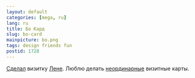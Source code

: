 ```yaml
---
layout: default
categories: [mega, ru]
lang: ru
title: Бо Кард
slug: bo-card
mainpicture: bo.png
tags: design friends fun 
postid: 1728
---
```



<a href="http://genn.org/#/works/bocard/">Сделал</a> визитку <a href="http://deinde.livejournal.com/">Лене</a>. Люблю делать <a href="http://genn.org/#/works/samsonov/">неординарные</a> визитные карты.